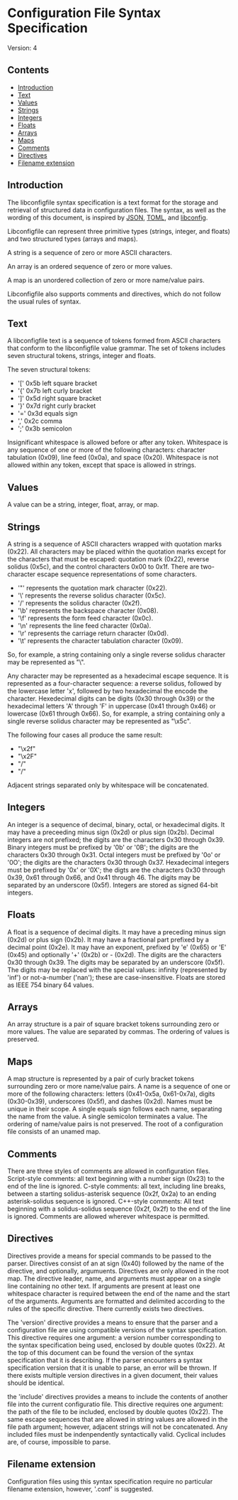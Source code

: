 # Configuration File Syntax Specification

Version: 4

## Contents
- [Introduction](#introduction)
- [Text](#text)
- [Values](#values)
- [Strings](#strings)
- [Integers](#integers)
- [Floats](#floats)
- [Arrays](#arrays)
- [Maps](#maps)
- [Comments](#comments)
- [Directives](#directives)
- [Filename extension](#filename-extension)

## Introduction

The libconfigfile syntax specification is a text format for the storage and retrieval of structured data in configuration files. The syntax, as well as the wording of this document, is inspired by [JSON](https://www.json.org/json-en.html), [TOML](https://toml.io/en/), and [libconfig](https://hyperrealm.github.io/libconfig/).

Libconfigfile can represent three primitive types (strings, integer, and floats) and two structured types (arrays and maps).

A string is a sequence of zero or more ASCII characters.

An array is an ordered sequence of zero or more values.

A map is an unordered collection of zero or more name/value pairs.

Libconfigfile also supports comments and directives, which do not follow the usual rules of syntax.

## Text

A libconfigfile text is a sequence of tokens formed from ASCII characters that conform to the libconfigfile value grammar. The set of tokens includes seven structural tokens, strings, integer and floats.

The seven structural tokens:
- '[' 0x5b left square bracket
- '{' 0x7b left curly bracket
- ']' 0x5d right square bracket
- '}' 0x7d right curly bracket
- '=' 0x3d equals sign
- ',' 0x2c comma
- ';' 0x3b semicolon

Insignificant whitespace is allowed before or after any token. Whitespace is any sequence of one or more of the following characters: character tabulation (0x09), line feed (0x0a), and space (0x20). Whitespace is not allowed within any token, except that space is allowed in strings.

## Values

A value can be a string, integer, float, array, or map.

## Strings

A string is a sequence of ASCII characters wrapped with quotation marks (0x22). All characters may be placed within the quotation marks except for the characters that must be escaped: quotation mark (0x22), reverse solidus (0x5c), and the control characters 0x00 to 0x1f. There are two-character escape sequence representations of some characters.
- '\"' represents the quotation mark character (0x22).
- '\\' represents the reverse solidus character (0x5c).
- '\/' represents the solidus character (0x2f).
- '\b' represents the backspace character (0x08).
- '\f' represents the form feed character (0x0c).
- '\n' represents the line feed character (0x0a).
- '\r' represents the carriage return character (0x0d).
- '\t' represents the character tabulation character (0x09).

So, for example, a string containing only a single reverse solidus character may be represented as "\\".

Any character may be represented as a hexadecimal escape sequence. It is represented as a four-character sequence: a reverse solidus, followed by the lowercase letter 'x', followed by two hexadecimal the encode the character. Hexedecimal digits can be digits (0x30 through 0x39) or the hexadecimal letters 'A' through 'F' in uppercase (0x41 through 0x46) or lowercase (0x61 through 0x66). So, for example, a string containing only a single reverse solidus character may be represented as "\x5c".

The following four cases all produce the same result:
- "\x2f"
- "\x2F"
- "\/"
- "/"

Adjacent strings separated only by whitespace will be concatenated.

## Integers

An integer is a sequence of decimal, binary, octal, or hexadecimal digits. It may have a preceeding minus sign (0x2d) or plus sign (0x2b). Decimal integers are not prefixed; the digits are the characters 0x30 through 0x39. Binary integers must be prefixed by '0b' or '0B'; the digits are the characters 0x30 through 0x31. Octal integers must be prefixed by '0o' or '0O'; the digits are the characters 0x30 through 0x37. Hexadecimal integers must be prefixed by '0x' or '0X'; the digts are the characters 0x30 through 0x39, 0x61 through 0x66, and 0x41 through 46. The digits may be separated by an underscore (0x5f). Integers are stored as signed 64-bit integers.

## Floats

A float is a sequence of decimal digits. It may have a preceding minus sign (0x2d) or plus sign (0x2b). It may have a fractional part prefixed by a decimal point (0x2e). It may have an exponent, prefixed by 'e' (0x65) or 'E' (0x45) and optionally '+' (0x2b) or - (0x2d). The digits are the characters 0x30 through 0x39. The digits may be separated by an underscore (0x5f). The digits may be replaced with the special values: infinity (represented by 'inf') or not-a-number ('nan'); these are case-insensitive. Floats are stored as IEEE 754 binary 64 values.

## Arrays

An array structure is a pair of square bracket tokens surrounding zero or more values. The value are separated by commas. The ordering of values is preserved.

## Maps

A map structure is represented by a pair of curly bracket tokens surrounding zero or more name/value pairs. A name is a sequence of one or more of the following characters: letters (0x41-0x5a, 0x61-0x7a), digits (0x30-0x39), underscores (0x5f), and dashes (0x2d). Names must be unique in their scope. A single equals sign follows each name, separating the name from the value. A single semicolon terminates a value. The ordering of name/value pairs is not preserved. The root of a configuration file consists of an unamed map.

## Comments

There are three styles of comments are allowed in configuration files. Script-style comments: all text beginning with a number sign (0x23) to the end of the line is ignored. C-style comments: all text, including line breaks, between a starting solidus-asterisk sequence (0x2f, 0x2a) to an ending asterisk-solidus sequence is ignored. C++-style comments: All text beginning with a solidus-solidus sequence (0x2f, 0x2f) to the end of the line is ignored. Comments are allowed wherever whitespace is permitted.

## Directives

Directives provide a means for special commands to be passed to the parser. Directives consist of an at sign (0x40) followed by the name of the directive, and optionally, argumuents. Directives are only allowed in the root map. The directive leader, name, and arguments must appear on a single line containing no other text. If arguments are present at least one whitespace character is required between the end of the name and the start of the arguments. Arguments are formatted and delimited according to the rules of the specific directive. There currently exists two directives.

The 'version' directive provides a means to ensure that the parser and a configuration file are using compatible versions of the syntax specification. This directive requires one argument: a version number corresponding to the syntax specification being used, enclosed by double quotes (0x22). At the top of this document can be found the version of the syntax specification that it is describing. If the parser encounters a syntax specification version that it is unable to parse, an error will be thrown. If there exists multiple version directives in a given document, their values should be identical.

the 'include' directives provides a means to include the contents of another file into the current configuratio file. This directive requires one argument: the path of the file to be included, enclosed by double quotes (0x22). The same escape sequences that are allowed in string values are allowed in the file path argument; however, adjacent strings will not be concatenated. Any included files must be indenpendently syntactically valid. Cyclical includes are, of course, impossible to parse.

## Filename extension

Configuration files using this syntax specification require no particular filename extension, however, '.conf' is suggested.
